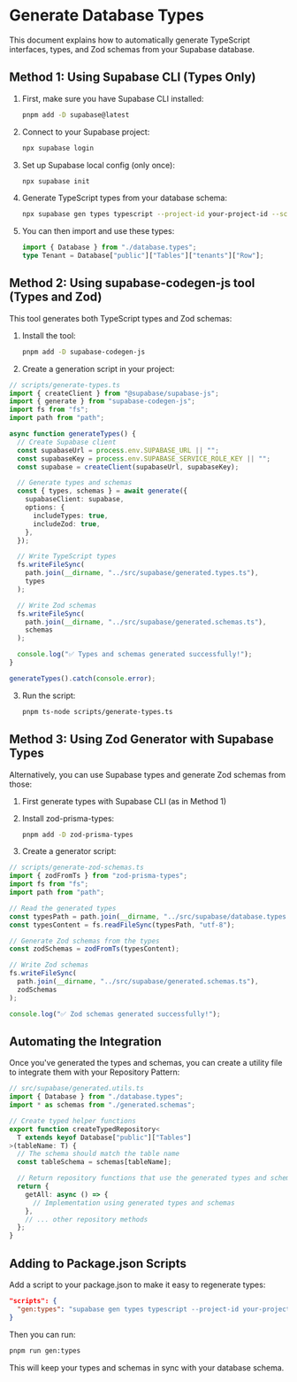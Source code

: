 # Generate Database Types

This document explains how to automatically generate TypeScript interfaces, types, and Zod schemas from your Supabase database.

## Method 1: Using Supabase CLI (Types Only)

1. First, make sure you have Supabase CLI installed:

   ```bash
   pnpm add -D supabase@latest
   ```

2. Connect to your Supabase project:

   ```bash
   npx supabase login
   ```

3. Set up Supabase local config (only once):

   ```bash
   npx supabase init
   ```

4. Generate TypeScript types from your database schema:

   ```bash
   npx supabase gen types typescript --project-id your-project-id --schema public > src/supabase/database.types.ts
   ```

5. You can then import and use these types:
   ```typescript
   import { Database } from "./database.types";
   type Tenant = Database["public"]["Tables"]["tenants"]["Row"];
   ```

## Method 2: Using supabase-codegen-js tool (Types and Zod)

This tool generates both TypeScript types and Zod schemas:

1. Install the tool:

   ```bash
   pnpm add -D supabase-codegen-js
   ```

2. Create a generation script in your project:

```typescript
// scripts/generate-types.ts
import { createClient } from "@supabase/supabase-js";
import { generate } from "supabase-codegen-js";
import fs from "fs";
import path from "path";

async function generateTypes() {
  // Create Supabase client
  const supabaseUrl = process.env.SUPABASE_URL || "";
  const supabaseKey = process.env.SUPABASE_SERVICE_ROLE_KEY || "";
  const supabase = createClient(supabaseUrl, supabaseKey);

  // Generate types and schemas
  const { types, schemas } = await generate({
    supabaseClient: supabase,
    options: {
      includeTypes: true,
      includeZod: true,
    },
  });

  // Write TypeScript types
  fs.writeFileSync(
    path.join(__dirname, "../src/supabase/generated.types.ts"),
    types
  );

  // Write Zod schemas
  fs.writeFileSync(
    path.join(__dirname, "../src/supabase/generated.schemas.ts"),
    schemas
  );

  console.log("✅ Types and schemas generated successfully!");
}

generateTypes().catch(console.error);
```

3. Run the script:
   ```bash
   pnpm ts-node scripts/generate-types.ts
   ```

## Method 3: Using Zod Generator with Supabase Types

Alternatively, you can use Supabase types and generate Zod schemas from those:

1. First generate types with Supabase CLI (as in Method 1)

2. Install zod-prisma-types:

   ```bash
   pnpm add -D zod-prisma-types
   ```

3. Create a generator script:

```typescript
// scripts/generate-zod-schemas.ts
import { zodFromTs } from "zod-prisma-types";
import fs from "fs";
import path from "path";

// Read the generated types
const typesPath = path.join(__dirname, "../src/supabase/database.types.ts");
const typesContent = fs.readFileSync(typesPath, "utf-8");

// Generate Zod schemas from the types
const zodSchemas = zodFromTs(typesContent);

// Write Zod schemas
fs.writeFileSync(
  path.join(__dirname, "../src/supabase/generated.schemas.ts"),
  zodSchemas
);

console.log("✅ Zod schemas generated successfully!");
```

## Automating the Integration

Once you've generated the types and schemas, you can create a utility file to integrate them with your Repository Pattern:

```typescript
// src/supabase/generated.utils.ts
import { Database } from "./database.types";
import * as schemas from "./generated.schemas";

// Create typed helper functions
export function createTypedRepository<
  T extends keyof Database["public"]["Tables"]
>(tableName: T) {
  // The schema should match the table name
  const tableSchema = schemas[tableName];

  // Return repository functions that use the generated types and schemas
  return {
    getAll: async () => {
      // Implementation using generated types and schemas
    },
    // ... other repository methods
  };
}
```

## Adding to Package.json Scripts

Add a script to your package.json to make it easy to regenerate types:

```json
"scripts": {
  "gen:types": "supabase gen types typescript --project-id your-project-id > src/supabase/database.types.ts && ts-node scripts/generate-zod-schemas.ts"
}
```

Then you can run:

```bash
pnpm run gen:types
```

This will keep your types and schemas in sync with your database schema.
